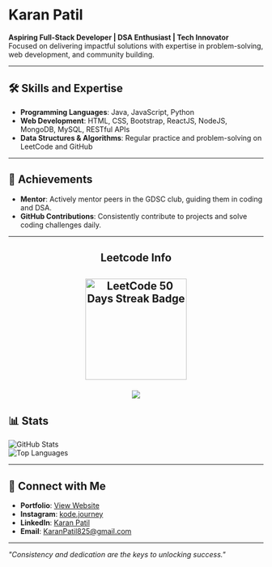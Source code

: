 # Karan Patil  

**Aspiring Full-Stack Developer | DSA Enthusiast | Tech Innovator**  
Focused on delivering impactful solutions with expertise in problem-solving, web development, and community building.

---

## 🛠️ Skills and Expertise  

- **Programming Languages**: Java, JavaScript, Python  
- **Web Development**: HTML, CSS, Bootstrap, ReactJS, NodeJS, MongoDB, MySQL, RESTful APIs  
- **Data Structures & Algorithms**: Regular practice and problem-solving on LeetCode and GitHub  

---

## 🌟 Achievements  

- **Mentor**: Actively mentor peers in the GDSC club, guiding them in coding and DSA.  
- **GitHub Contributions**: Consistently contribute to projects and solve coding challenges daily.  

---
<h2 align="center">Leetcode Info<h2>  
<p align="center">
 <a href="https://leetcode.com/karanpatil01/" target="_blank">
  <img align="center" src="https://assets.leetcode.com/static_assets/marketing/2024-50.gif" alt="LeetCode 50 Days Streak Badge" height="200" width="200" />
</a>

</p>
<p align="center">
  
  <img  align=top flex-grow=1 src="https://leetcard.jacoblin.cool/karanpatil01?theme=dark&font=Nunito&ext=heatmap" />  
</p>


## 📊 Stats  
  
![GitHub Stats](https://github-readme-stats.vercel.app/api?username=karanpatill&show_icons=true&theme=radical)  
![Top Languages](https://github-readme-stats.vercel.app/api/top-langs/?username=karanpatill&layout=compact&theme=radical)  



---

## 🤝 Connect with Me  

- **Portfolio**: [View Website]( https://karanpatill.github.io/portfolio-Website/)  
- **Instagram**: [kode.journey](https://instagram.com/kode.journey)  
- **LinkedIn**: [Karan Patil](www.linkedin.com/in/karan-patill)  
- **Email**: [KaranPatil825@gmail.com](mailto:KaranPatil825@gmail.com)  

---

*"Consistency and dedication are the keys to unlocking success."*

